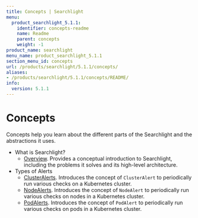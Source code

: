 ```yaml
---
title: Concepts | Searchlight
menu:
  product_searchlight_5.1.1:
    identifier: concepts-readme
    name: Readme
    parent: concepts
    weight: -1
product_name: searchlight
menu_name: product_searchlight_5.1.1
section_menu_id: concepts
url: /products/searchlight/5.1.1/concepts/
aliases:
- /products/searchlight/5.1.1/concepts/README/
info:
  version: 5.1.1
---
```


# Concepts

Concepts help you learn about the different parts of the Searchlight and the abstractions it uses.

- What is Searchlight?
  - [Overview](/products/searchlight/5.1.1/concepts/what-is-searhclight/overview). Provides a conceptual introduction to Searchlight, including the problems it solves and its high-level architecture.
- Types of Alerts
  - [ClusterAlerts](/products/searchlight/5.1.1/concepts/alert-types/cluster-alert). Introduces the concept of `ClusterAlert` to periodically run various checks on a Kubernetes cluster.
  - [NodeAlerts](/products/searchlight/5.1.1/concepts/alert-types/node-alert). Introduces the concept of `NodeAlert` to periodically run various checks on nodes in a Kubernetes cluster.
  - [PodAlerts](/products/searchlight/5.1.1/concepts/alert-types/pod-alert). Introduces the concept of `PodAlert` to periodically run various checks on pods in a Kubernetes cluster.
